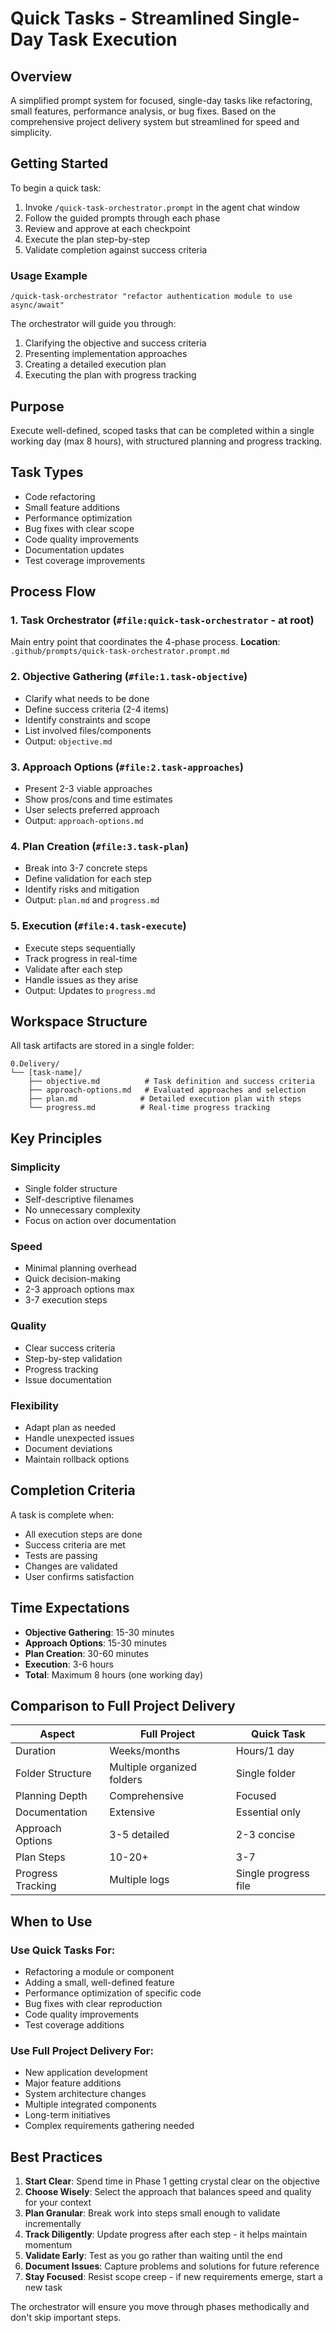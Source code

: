 # Quick Tasks - Streamlined Single-Day Task Execution

## Overview
A simplified prompt system for focused, single-day tasks like refactoring, small features, performance analysis, or bug fixes. Based on the comprehensive project delivery system but streamlined for speed and simplicity.

## Getting Started

To begin a quick task:
1. Invoke `/quick-task-orchestrator.prompt` in the agent chat window
2. Follow the guided prompts through each phase
3. Review and approve at each checkpoint
4. Execute the plan step-by-step
5. Validate completion against success criteria

### Usage Example
```
/quick-task-orchestrator "refactor authentication module to use async/await"
```

The orchestrator will guide you through:
1. Clarifying the objective and success criteria
2. Presenting implementation approaches
3. Creating a detailed execution plan
4. Executing the plan with progress tracking

## Purpose
Execute well-defined, scoped tasks that can be completed within a single working day (max 8 hours), with structured planning and progress tracking.

## Task Types
- Code refactoring
- Small feature additions
- Performance optimization
- Bug fixes with clear scope
- Code quality improvements
- Documentation updates
- Test coverage improvements

## Process Flow

### 1. Task Orchestrator (`#file:quick-task-orchestrator` - at root)
Main entry point that coordinates the 4-phase process.
**Location**: `.github/prompts/quick-task-orchestrator.prompt.md`

### 2. Objective Gathering (`#file:1.task-objective`)
- Clarify what needs to be done
- Define success criteria (2-4 items)
- Identify constraints and scope
- List involved files/components
- Output: `objective.md`

### 3. Approach Options (`#file:2.task-approaches`)
- Present 2-3 viable approaches
- Show pros/cons and time estimates
- User selects preferred approach
- Output: `approach-options.md`

### 4. Plan Creation (`#file:3.task-plan`)
- Break into 3-7 concrete steps
- Define validation for each step
- Identify risks and mitigation
- Output: `plan.md` and `progress.md`

### 5. Execution (`#file:4.task-execute`)
- Execute steps sequentially
- Track progress in real-time
- Validate after each step
- Handle issues as they arise
- Output: Updates to `progress.md`

## Workspace Structure
All task artifacts are stored in a single folder:

```
0.Delivery/
└── [task-name]/
    ├── objective.md          # Task definition and success criteria
    ├── approach-options.md   # Evaluated approaches and selection
    ├── plan.md              # Detailed execution plan with steps
    └── progress.md          # Real-time progress tracking
```

## Key Principles

### Simplicity
- Single folder structure
- Self-descriptive filenames
- No unnecessary complexity
- Focus on action over documentation

### Speed
- Minimal planning overhead
- Quick decision-making
- 2-3 approach options max
- 3-7 execution steps

### Quality
- Clear success criteria
- Step-by-step validation
- Progress tracking
- Issue documentation

### Flexibility
- Adapt plan as needed
- Handle unexpected issues
- Document deviations
- Maintain rollback options

## Completion Criteria
A task is complete when:
- All execution steps are done
- Success criteria are met
- Tests are passing
- Changes are validated
- User confirms satisfaction

## Time Expectations
- **Objective Gathering**: 15-30 minutes
- **Approach Options**: 15-30 minutes
- **Plan Creation**: 30-60 minutes
- **Execution**: 3-6 hours
- **Total**: Maximum 8 hours (one working day)

## Comparison to Full Project Delivery

| Aspect | Full Project | Quick Task |
|--------|-------------|------------|
| Duration | Weeks/months | Hours/1 day |
| Folder Structure | Multiple organized folders | Single folder |
| Planning Depth | Comprehensive | Focused |
| Documentation | Extensive | Essential only |
| Approach Options | 3-5 detailed | 2-3 concise |
| Plan Steps | 10-20+ | 3-7 |
| Progress Tracking | Multiple logs | Single progress file |

## When to Use

### Use Quick Tasks For:
- Refactoring a module or component
- Adding a small, well-defined feature
- Performance optimization of specific code
- Bug fixes with clear reproduction
- Code quality improvements
- Test coverage additions

### Use Full Project Delivery For:
- New application development
- Major feature additions
- System architecture changes
- Multiple integrated components
- Long-term initiatives
- Complex requirements gathering needed

## Best Practices

1. **Start Clear**: Spend time in Phase 1 getting crystal clear on the objective
2. **Choose Wisely**: Select the approach that balances speed and quality for your context
3. **Plan Granular**: Break work into steps small enough to validate incrementally
4. **Track Diligently**: Update progress after each step - it helps maintain momentum
5. **Validate Early**: Test as you go rather than waiting until the end
6. **Document Issues**: Capture problems and solutions for future reference
7. **Stay Focused**: Resist scope creep - if new requirements emerge, start a new task

The orchestrator will ensure you move through phases methodically and don't skip important steps.
